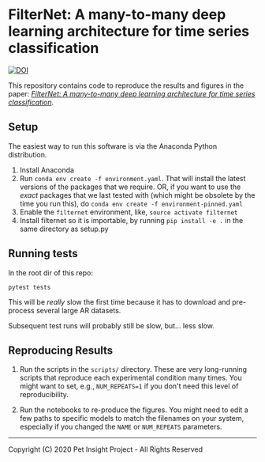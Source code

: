 
# FilterNet: A many-to-many deep learning architecture for time series classification

[![DOI](https://zenodo.org/badge/242397153.svg)](https://zenodo.org/badge/latestdoi/242397153)

This repository contains code to reproduce the results and figures in the paper: 
*[FilterNet: A many-to-many deep learning architecture for time series classification](https://www.mdpi.com/703084)*.

## Setup
The easiest way to run this software is via the Anaconda Python distribution.

1. Install Anaconda
2. Run `conda env create -f environment.yaml`.  That will install the latest versions of the packages
   that we require. OR, if you want to use the *exact* packages that we last tested with (which might
   be obsolete by the time you run this), do `conda env create -f environment-pinned.yaml`
3. Enable the `filternet` environment, like, `source activate filternet`
4. Install filternet so it is importable, by running `pip install -e .` in the same 
   directory as setup.py

## Running tests
In the root dir of this repo:

```
pytest tests
```

This will be *really* slow the first time because it has to download and pre-process 
several large AR datasets.

Subsequent test runs will probably still be slow, but... less slow.

## Reproducing Results

1. Run the scripts in the `scripts/` directory. These are very long-running scripts that 
   reproduce each experimental condition many times. You might want to set, e.g., `NUM_REPEATS=1` 
   if you don't need this level of reproducibility.
   
2. Run the notebooks to re-produce the figures. You might need to edit a few paths to specific
   models to match the filenames on your system, especially if you changed the 
   `NAME` or `NUM_REPEATS` parameters.
     
------
Copyright (C) 2020 Pet Insight  Project - All Rights Reserved
